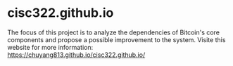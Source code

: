 # cisc322.github.io
The focus of this project is to analyze the dependencies of Bitcoin's core components and propose a possible improvement to the system.
Visite this website for more information: https://chuyang813.github.io/cisc322.github.io/
